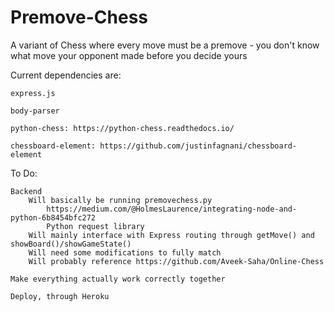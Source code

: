 # Premove-Chess
A variant of Chess where every move must be a premove - you don't know what move your opponent made before you decide yours

Current dependencies are:

    express.js

    body-parser

    python-chess: https://python-chess.readthedocs.io/

    chessboard-element: https://github.com/justinfagnani/chessboard-element

To Do:

    Backend
        Will basically be running premovechess.py
            https://medium.com/@HolmesLaurence/integrating-node-and-python-6b8454bfc272
            Python request library
        Will mainly interface with Express routing through getMove() and showBoard()/showGameState()
        Will need some modifications to fully match
        Will probably reference https://github.com/Aveek-Saha/Online-Chess
    
    Make everything actually work correctly together

    Deploy, through Heroku